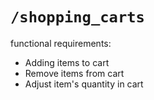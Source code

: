 # `/shopping_carts`

functional requirements:

- Adding items to cart
- Remove items from cart
- Adjust item's quantity in cart
